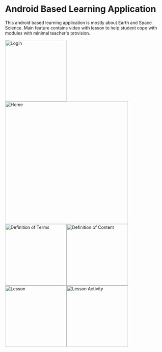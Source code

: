 # Android Based Learning Application

This android based learning application is mostly about Earth and Space Science. Main feature contains video with lesson to help student cope with modules with minimal teacher's provision.

<img src="https://user-images.githubusercontent.com/79371033/153740397-2499875f-984f-4988-bbf2-bcf308e14877.jpg" alt="Login" width="200"/><img src="https://user-images.githubusercontent.com/79371033/153740742-0c726501-10a5-4d46-8f6c-d2233f06b714.jpg" alt="Home" width="400"/><img src="https://user-images.githubusercontent.com/79371033/153740405-87160e54-e6c1-4e92-9d05-54e48d7fd3e1.jpg" alt="Definition of Terms" width="200"/><img src="https://user-images.githubusercontent.com/79371033/158021394-6ce47f91-7418-4c39-a184-17baeaa0b273.jpg" alt="Definition of Content" width="200"/><img src="https://user-images.githubusercontent.com/79371033/153740757-16aa1fa7-d850-4f9c-9a87-d2df016e15cd.jpg" alt="Lesson" width="200"/><img src="https://user-images.githubusercontent.com/79371033/153740743-67ae1d17-3b2a-421a-b048-ca15d5f78b71.jpg" alt="Lesson Activity" width="200"/>


